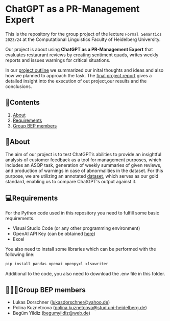# ChatGPT as a PR-Management Expert

This is the repository for the group project of the lecture `Formal Semantics 2023/24` at the Computational Linguistics Faculty of Heidelberg University. 

Our project is about using **ChatGPT as a PR-Management Expert** that evaluates restaurant reviews by creating sentiment quads, writes weekly reports and issues warnings for critical situations.

In our [project outline](https://docs.google.com/document/d/12RYexcdQH-3xhM-T3H6ztGkI95sITbloao5V_5Vknhw/edit) we summarized our inital thoughts and ideas and also how we planned to approach the task. The [final project report](Group_BEP__Report.pdf) gives a detailed insight into the execution of out project,our results and the conclusions. 

## 🧾Contents

1. [About](#introduction)
2. [Requirements](#paragraph1)
5. [Group BEP members](#paragraph4)

## 🤖About <a name=introduction></a>

The aim of our project is to test ChatGPT’s abilities to provide an insightful analysis of customer feedback as a tool for management purposes, which includes an ASQP task, generation of weekly summaries of given reviews, and production of warnings in case of abnormalities in the dataset. For this purpose, we are utilizing an annotated [dataset](https://github.com/IsakZhang/ABSA-QUAD/tree/master), which serves as our gold standard, enabling us to compare ChatGPT's output against it.

## 💻Requirements <a name=paragraph1></a>

For the Python code used in this repository you need to fulfill some basic requirements.

* Visual Studio Code (or any other programming environment)
* OpenAI API Key (can be obtained [here](openai.com))
* Excel

You also need to install some libraries which can be performed with the following line:

```python
pip install pandas openai openpyxl xlsxwriter
```

Additional to the code, you also need to download the .env file in this folder.

## 👩‍👩‍👦Group BEP members <a name=paragraph4></a>
* Lukas Dorschner (lukasdorschner@yahoo.de)
* Polina Kuznetcova (polina.kuznetcova@stud.uni-heidelberg.de)
* Begüm Yildiz (begumyildiz@web.de)
